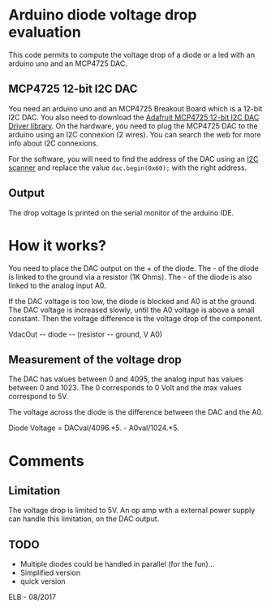 # Arduino diode voltage drop evaluation
This code permits to compute the voltage drop of a diode or a led with an arduino uno and an MCP4725 DAC.

## MCP4725 12-bit I2C DAC
You need an arduino uno and an MCP4725 Breakout Board which is a 12-bit I2C DAC.
You also need to download the [Adafruit MCP4725 12-bit I2C DAC Driver library](https://github.com/adafruit/Adafruit_MCP4725 "Adafruit MCP4725 library").
On the hardware, you need to plug the MCP4725 DAC to the arduino using an I2C connexion (2 wires).
You can search the web for more info about I2C connexions.

For the software, you will need to find the address of the DAC using an [I2C scanner](http://playground.arduino.cc/Main/I2cScanner "I2C scanner") and replace the value `dac.begin(0x60);` with the right address.

## Output
The drop voltage is printed on the serial monitor of the arduino IDE.

# How it works?
You need to place the DAC output on the + of the diode. 
The - of the diode is linked to the ground via a resistor (1K Ohms). 
The - of the diode is also linked to the analog input A0.

If the DAC voltage is too low, the diode is blocked and A0 is at the ground.
The DAC voltage is increased slowly, until the A0 voltage is above a small constant.
Then the voltage difference is the voltage drop of the component.

VdacOut -- diode -- (resistor -- ground, V A0) 

## Measurement of the voltage drop
The DAC has values between 0 and 4095, the analog input has values between 0 and 1023.
The 0 corresponds to 0 Volt and the max values correspond to 5V.

The voltage across the diode is the difference between the DAC and the A0.

Diode Voltage = DACval/4096.*5. - A0val/1024.*5.

# Comments
## Limitation
The voltage drop is limited to 5V. 
An op amp with a external power supply can handle this limitation, on the DAC output.

## TODO
* Multiple diodes could be handled in parallel (for the fun)...
* Simplified version
* quick version

ELB - 08/2017 


